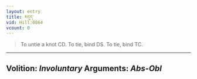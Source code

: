 ```yaml
---
layout: entry
title: མདུད་
vid: Hill:0864
vcount: 0
---
```

> To untie a knot CD\. To tie, bind DS\. To tie, bind TC\.

---
Volition: _Involuntary_
Arguments: _Abs-Obl_
---

